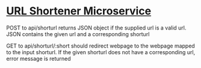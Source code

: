 # [URL Shortener Microservice](https://www.freecodecamp.org/learn/apis-and-microservices/apis-and-microservices-projects/url-shortener-microservice)

POST to api/shorturl returns JSON object if the supplied url is a valid url. JSON contains the given url and a corresponding shorturl

GET to api/shorturl/:short should redirect webpage to the webpage mapped to the input shorturl. If the given shorturl does not have a corresponding url, error message is returned
